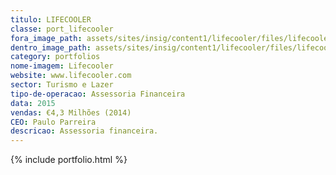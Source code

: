 ```yaml
---
titulo: LIFECOOLER
classe: port_lifecooler
fora_image_path: assets/sites/insig/content1/lifecooler/files/lifecooler05c5.jpg
dentro_image_path: assets/sites/insig/content1/lifecooler/files/lifecooler05c5.png
category: portfolios
nome-imagem: Lifecooler
website: www.lifecooler.com
sector: Turismo e Lazer
tipo-de-operacao: Assessoria Financeira
data: 2015
vendas: €4,3 Milhões (2014)
CEO: Paulo Parreira
descricao: Assessoria financeira.
---
```


  {% include portfolio.html %}    